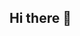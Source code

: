 ## Hi there 👋

<!--
**MrThanksfactory/MrThanksfactory** is a ✨ _special_ ✨ repository because its `README.md` (this file) appears on your GitHub profile.


- 🔭 I’m currently working on https://github.com/Armibule/jai_pas_trouve_de_nom_io
- 🌱 I’m currently in learning from the Computer Base (NSI) first year
- 👯 I’m looking for collaborates with @Armibule 
- 🤔 I’m looking for help with Python and some html
- 💬 Ask me about ...
- 📫 How to reach me: hurielmercier0@gmail.com
- 😄 Pronouns: Huhu222
- ⚡ Fun fact: ...
-->
